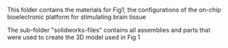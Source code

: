 This folder contains the materials for Fig1, the configurations of the on-chip bioelectronic platform for stimulating brain tissue

The sub-folder "solidworks-files" contains all assemblies and parts that were used to create the 3D model used in Fig 1
